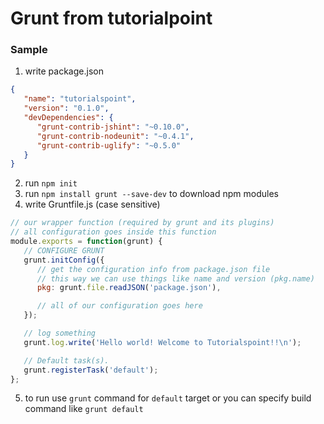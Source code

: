 # Grunt from tutorialpoint
### Sample
1. write package.json
```json
{
   "name": "tutorialspoint",
   "version": "0.1.0",
   "devDependencies": {
      "grunt-contrib-jshint": "~0.10.0",
      "grunt-contrib-nodeunit": "~0.4.1",
      "grunt-contrib-uglify": "~0.5.0"
   }
}
```
2. run `npm init`
3. run `npm install grunt --save-dev` to download npm modules
4. write Gruntfile.js (case sensitive)
```js
// our wrapper function (required by grunt and its plugins)
// all configuration goes inside this function
module.exports = function(grunt) {
   // CONFIGURE GRUNT
   grunt.initConfig({
      // get the configuration info from package.json file
      // this way we can use things like name and version (pkg.name)
      pkg: grunt.file.readJSON('package.json'),

      // all of our configuration goes here
   });

   // log something
   grunt.log.write('Hello world! Welcome to Tutorialspoint!!\n');

   // Default task(s).
   grunt.registerTask('default');
};
```
5. to run use `grunt` command for `default` target or you can specify build command like `grunt default`
